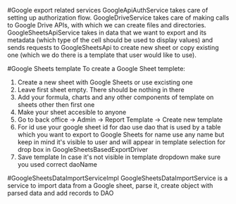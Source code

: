 #Google export related services 
GoogleApiAuthService takes care of setting up authorization flow.
GoogleDriveService takes care of making calls to Google Drive APIs, with which we can create files and directories.
GoogleSheetsApiService takes in data that we want to export and its metadata (which type of the cell should be used to display values) and sends requests to GoogleSheetsApi to create new sheet or copy existing one (which we do there is a template that user would like to use).

#Google Sheets template
To create a Google Sheet templete:
1. Create a new sheet with Google Sheets or use excisting one
2. Leave first sheet empty. There should be nothing in there
3. Add your formula, charts and any other components of template on sheets other then first one
4. Make your sheet accesible to anyone
5. Go to back office -> Admin -> Report Template -> Create new template
6. For id use your google sheet id
for dao use dao that is used by a table which you want to export to Google Sheets
for name use any name but keep in mind it's visible to user and will appear in template selection for drop box in GoogleSheetsBasedExportDriver
7. Save template
In case it's not visible in template dropdown make sure you used correct daoName

#GoogleSheetsDataImportServiceImpl
GoogleSheetsDataImportService is a service to import data from a Google sheet, parse it, create object with parsed data and add records to DAO